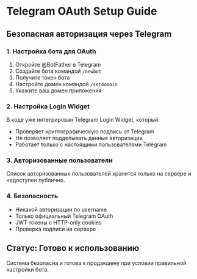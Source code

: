 # Telegram OAuth Setup Guide

## Безопасная авторизация через Telegram

### 1. Настройка бота для OAuth
1. Откройте @BotFather в Telegram
2. Создайте бота командой `/newbot`
3. Получите токен бота
4. Настройте домен командой `/setdomain`
5. Укажите ваш домен приложения

### 2. Настройка Login Widget
В коде уже интегрирован Telegram Login Widget, который:
- Проверяет криптографическую подпись от Telegram
- Не позволяет подделывать данные авторизации
- Работает только с настоящими пользователями Telegram

### 3. Авторизованные пользователи
Список авторизованных пользователей хранится только на сервере и недоступен публично.

### 4. Безопасность
- Никакой авторизации по username
- Только официальный Telegram OAuth
- JWT токены с HTTP-only cookies
- Проверка подписи на сервере

## Статус: Готово к использованию
Система безопасна и готова к продакшену при условии правильной настройки бота.